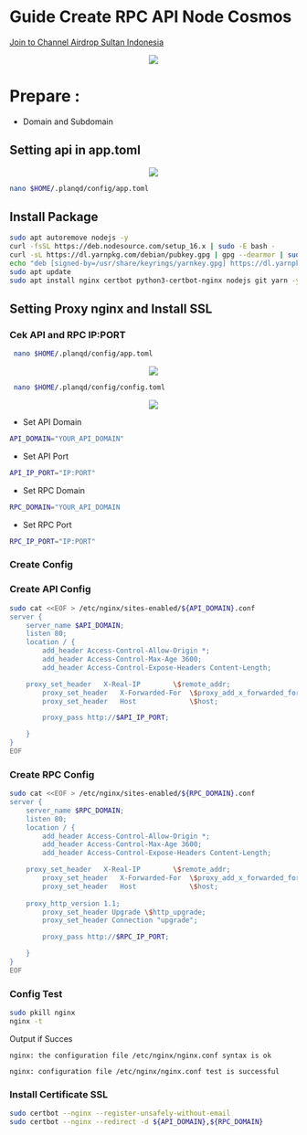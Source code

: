# Guide Create RPC API Node Cosmos

<p style="font-size:14px" align="left">
<a href="https://t.me/airdropsultanindonesia" target="_blank">Join to Channel Airdrop Sultan Indonesia</a>
</p>

<p align="center">
  <img style="margin: auto; height: auto;" src="https://user-images.githubusercontent.com/65535542/215299422-a34bbb08-a436-4570-a329-6fb996dfaee0.png">
</p>

# Prepare : 
- Domain and Subdomain


## Setting api in app.toml

<p align="center">
  <img style="margin: auto; height: auto;" src="https://user-images.githubusercontent.com/65535542/215301089-2477d432-005b-4505-a3d2-28976ddd1d6c.png">
</p>

```bash
nano $HOME/.planqd/config/app.toml
```

## Install Package

```bash
sudo apt autoremove nodejs -y
curl -fsSL https://deb.nodesource.com/setup_16.x | sudo -E bash -
curl -sL https://dl.yarnpkg.com/debian/pubkey.gpg | gpg --dearmor | sudo tee /usr/share/keyrings/yarnkey.gpg >/dev/null
echo "deb [signed-by=/usr/share/keyrings/yarnkey.gpg] https://dl.yarnpkg.com/debian stable main" | sudo tee /etc/apt/sources.list.d/yarn.list
sudo apt update
sudo apt install nginx certbot python3-certbot-nginx nodejs git yarn -y 
```

## Setting Proxy nginx and Install SSL

### Cek API and RPC IP:PORT


```bash
 nano $HOME/.planqd/config/app.toml
 ```

 <p align="center">
  <img style="margin: auto; height: auto;" src="https://user-images.githubusercontent.com/65535542/215300888-5fe0d7da-ef16-4f86-b9be-81af01f26058.png">
</p>


```bash
 nano $HOME/.planqd/config/config.toml
 ```
<p align="center">
  <img style="margin: auto; height: auto;" src="https://user-images.githubusercontent.com/65535542/215300949-42bb29cc-116d-483d-a512-a4c29fb325d1.png">
</p>


- Set API Domain
```bash
API_DOMAIN="YOUR_API_DOMAIN"
```

- Set API Port
```bash
API_IP_PORT="IP:PORT"
```

- Set RPC Domain
```bash
RPC_DOMAIN="YOUR_API_DOMAIN
```

- Set RPC Port

```bash
RPC_IP_PORT="IP:PORT"
```


### Create Config

### Create API Config
```bash
sudo cat <<EOF > /etc/nginx/sites-enabled/${API_DOMAIN}.conf
server {
    server_name $API_DOMAIN;
    listen 80;
    location / {
        add_header Access-Control-Allow-Origin *;
        add_header Access-Control-Max-Age 3600;
        add_header Access-Control-Expose-Headers Content-Length;

	proxy_set_header   X-Real-IP        \$remote_addr;
        proxy_set_header   X-Forwarded-For  \$proxy_add_x_forwarded_for;
        proxy_set_header   Host             \$host;

        proxy_pass http://$API_IP_PORT;

    }
}
EOF
```

### Create RPC Config

```bash
sudo cat <<EOF > /etc/nginx/sites-enabled/${RPC_DOMAIN}.conf
server {
    server_name $RPC_DOMAIN;
    listen 80;
    location / {
        add_header Access-Control-Allow-Origin *;
        add_header Access-Control-Max-Age 3600;
        add_header Access-Control-Expose-Headers Content-Length;

	proxy_set_header   X-Real-IP        \$remote_addr;
        proxy_set_header   X-Forwarded-For  \$proxy_add_x_forwarded_for;
        proxy_set_header   Host             \$host;
	
	proxy_http_version 1.1;
        proxy_set_header Upgrade \$http_upgrade;
        proxy_set_header Connection "upgrade";

        proxy_pass http://$RPC_IP_PORT;

    }
}
EOF
```

### Config Test

```bash
sudo pkill nginx
nginx -t 
```

Output if Succes

`nginx: the configuration file /etc/nginx/nginx.conf syntax is ok`

`nginx: configuration file /etc/nginx/nginx.conf test is successful`


### Install Certificate SSL

```bash
sudo certbot --nginx --register-unsafely-without-email
sudo certbot --nginx --redirect -d ${API_DOMAIN},${RPC_DOMAIN}
```
